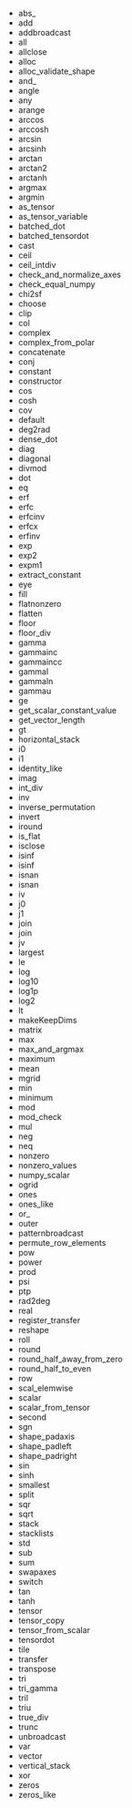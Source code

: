 - abs_
- add
- addbroadcast
- all
- allclose
- alloc
- alloc_validate_shape
- and_
- angle
- any
- arange
- arccos
- arccosh
- arcsin
- arcsinh
- arctan
- arctan2
- arctanh
- argmax
- argmin
- as_tensor
- as_tensor_variable
- batched_dot
- batched_tensordot
- cast
- ceil
- ceil_intdiv
- check_and_normalize_axes
- check_equal_numpy
- chi2sf
- choose
- clip
- col
- complex
- complex_from_polar
- concatenate
- conj
- constant
- constructor
- cos
- cosh
- cov
- default
- deg2rad
- dense_dot
- diag
- diagonal
- divmod
- dot
- eq
- erf
- erfc
- erfcinv
- erfcx
- erfinv
- exp
- exp2
- expm1
- extract_constant
- eye
- fill
- flatnonzero
- flatten
- floor
- floor_div
- gamma
- gammainc
- gammaincc
- gammal
- gammaln
- gammau
- ge
- get_scalar_constant_value
- get_vector_length
- gt
- horizontal_stack
- i0
- i1
- identity_like
- imag
- int_div
- inv
- inverse_permutation
- invert
- iround
- is_flat
- isclose
- isinf
- isinf
- isnan
- isnan
- iv
- j0
- j1
- join
- join
- jv
- largest
- le
- log
- log10
- log1p
- log2
- lt
- makeKeepDims
- matrix
- max
- max_and_argmax
- maximum
- mean
- mgrid
- min
- minimum
- mod
- mod_check
- mul
- neg
- neq
- nonzero
- nonzero_values
- numpy_scalar
- ogrid
- ones
- ones_like
- or_
- outer
- patternbroadcast
- permute_row_elements
- pow
- power
- prod
- psi
- ptp
- rad2deg
- real
- register_transfer
- reshape
- roll
- round
- round_half_away_from_zero
- round_half_to_even
- row
- scal_elemwise
- scalar
- scalar_from_tensor
- second
- sgn
- shape_padaxis
- shape_padleft
- shape_padright
- sin
- sinh
- smallest
- split
- sqr
- sqrt
- stack
- stacklists
- std
- sub
- sum
- swapaxes
- switch
- tan
- tanh
- tensor
- tensor_copy
- tensor_from_scalar
- tensordot
- tile
- transfer
- transpose
- tri
- tri_gamma
- tril
- triu
- true_div
- trunc
- unbroadcast
- var
- vector
- vertical_stack
- xor
- zeros
- zeros_like

